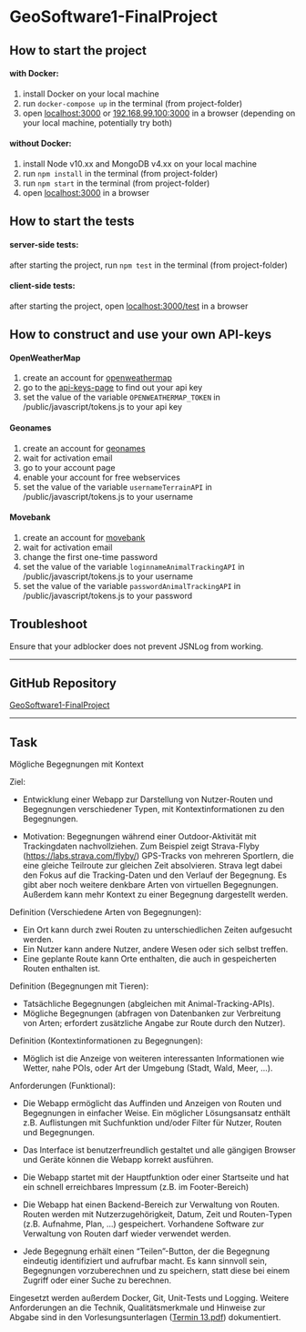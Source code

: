 # GeoSoftware1-FinalProject
## How to start the project

#### with Docker:
1. install Docker on your local machine
2. run ``docker-compose up`` in the terminal (from project-folder)
3. open [localhost:3000](http://localhost:3000/) or [192.168.99.100:3000](http://192.168.99.100:3000/) in a browser (depending on your local machine, potentially try both)

#### without Docker:
1. install Node v10.xx and MongoDB v4.xx on your local machine
2. run ``npm install`` in the terminal (from project-folder)
3. run ``npm start`` in the terminal (from project-folder)
4. open [localhost:3000](http://localhost:3000) in a browser


## How to start the tests

#### server-side tests:
after starting the project, run ``npm test`` in the terminal (from project-folder)

#### client-side tests:
after starting the project, open [localhost:3000/test](http://localhost:3000/test) in a browser


## How to construct and use your own API-keys

#### OpenWeatherMap
1. create an account for [openweathermap](https://home.openweathermap.org/users/sign_up)
2. go to the [api-keys-page](https://home.openweathermap.org/api_keys) to find out your api key
3. set the value of the variable ``OPENWEATHERMAP_TOKEN`` in /public/javascript/tokens.js to your api key

#### Geonames
1. create an account for [geonames](https://www.geonames.org/login)
2. wait for activation email
3. go to your account page
4. enable your account for free webservices
5. set the value of the variable ``usernameTerrainAPI`` in /public/javascript/tokens.js to your username

#### Movebank
1. create an account for [movebank](https://www.movebank.org/user/register)
2. wait for activation email
3. change the first one-time password
4. set the value of the variable ``loginnameAnimalTrackingAPI`` in /public/javascript/tokens.js to your username
5. set the value of the variable ``passwordAnimalTrackingAPI`` in /public/javascript/tokens.js to your password

## Troubleshoot
Ensure that your adblocker does not prevent JSNLog from working.

---

## GitHub Repository
[GeoSoftware1-FinalProject](https://github.com/PaulaScharf/GeoSoftware1-FinalProject.git)

---

## Task

Mögliche Begegnungen mit Kontext

Ziel:
- Entwicklung einer Webapp zur Darstellung von Nutzer-Routen und Begegnungen verschiedener Typen, mit Kontextinformationen zu den Begegnungen.

- Motivation: Begegnungen während einer Outdoor-Aktivität mit Trackingdaten nachvollziehen. Zum Beispiel zeigt Strava-Flyby (https://labs.strava.com/flyby/) GPS-Tracks von mehreren Sportlern, die eine gleiche Teilroute zur gleichen Zeit absolvieren. Strava legt dabei den Fokus auf die Tracking-Daten und den Verlauf der Begegnung. Es gibt aber noch weitere denkbare Arten von virtuellen Begegnungen. Außerdem kann mehr Kontext zu einer Begegnung dargestellt werden.

Definition (Verschiedene Arten von Begegnungen):
- Ein Ort kann durch zwei Routen zu unterschiedlichen Zeiten aufgesucht werden.
- Ein Nutzer kann andere Nutzer, andere Wesen oder sich selbst treffen.
- Eine geplante Route kann Orte enthalten, die auch in gespeicherten Routen enthalten ist.

Definition (Begegnungen mit Tieren):
- Tatsächliche Begegnungen (abgleichen mit Animal-Tracking-APIs).
- Mögliche Begegnungen (abfragen von Datenbanken zur Verbreitung von Arten; erfordert zusätzliche Angabe zur Route durch den Nutzer).

Definition (Kontextinformationen zu Begegnungen):
- Möglich ist die Anzeige von weiteren interessanten Informationen wie Wetter, nahe POIs, oder Art der Umgebung (Stadt, Wald, Meer, …).

Anforderungen (Funktional):

- Die Webapp ermöglicht das Auffinden und Anzeigen von Routen und Begegnungen in einfacher Weise. Ein möglicher Lösungsansatz enthält z.B. Auflistungen mit Suchfunktion und/oder Filter für Nutzer, Routen und Begegnungen.

- Das Interface ist benutzerfreundlich gestaltet und alle gängigen Browser und Geräte können die Webapp korrekt ausführen.

- Die Webapp startet mit der Hauptfunktion oder einer Startseite und hat ein schnell erreichbares Impressum (z.B. im Footer-Bereich)

- Die Webapp hat einen Backend-Bereich zur Verwaltung von Routen. Routen werden mit Nutzerzugehörigkeit, Datum, Zeit und Routen-Typen (z.B. Aufnahme, Plan, …) gespeichert. Vorhandene Software zur Verwaltung von Routen darf wieder verwendet werden.

- Jede Begegnung erhält einen “Teilen”-Button, der die Begegnung eindeutig identifiziert und aufrufbar macht. Es kann sinnvoll sein, Begegnungen vorzuberechnen und zu speichern, statt diese bei einem Zugriff oder einer Suche zu berechnen.

Eingesetzt werden außerdem Docker, Git, Unit-Tests und Logging. Weitere Anforderungen an die Technik, Qualitätsmerkmale und Hinweise zur Abgabe sind in den Vorlesungsunterlagen ([Termin 13.pdf](https://www.uni-muenster.de/LearnWeb/learnweb2/pluginfile.php/2000309/mod_resource/content/1/Termin%2013.pdf#page=33)) dokumentiert.  
